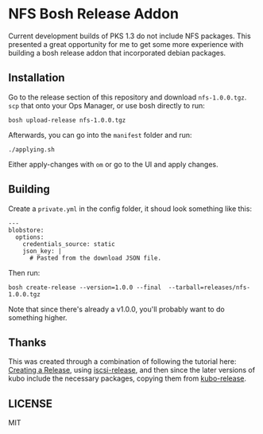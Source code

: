 # NFS Bosh Release Addon

Current development builds of PKS 1.3 do not include NFS packages.  This presented a great opportunity for me to get some more experience with building a bosh release addon that incorporated debian packages.

## Installation

Go to the release section of this repository and download `nfs-1.0.0.tgz`.  `scp` that onto your Ops Manager, or use bosh directly to run:

```
bosh upload-release nfs-1.0.0.tgz
```

Afterwards, you can go into the `manifest` folder and run:

```
./applying.sh
```

Either apply-changes with `om` or go to the UI and apply changes.

## Building

Create a `private.yml` in the config folder, it shoud look something like this:

```
---
blobstore:
  options:
    credentials_source: static
    json_key: |
      # Pasted from the download JSON file.
```

Then run:

```
bosh create-release --version=1.0.0 --final  --tarball=releases/nfs-1.0.0.tgz
```

Note that since there's already a v1.0.0, you'll probably want to do something higher.

## Thanks

This was created through a combination of following the tutorial here: [Creating a Release](https://bosh.io/docs/create-release/), using [iscsi-release](https://github.com/svrc-pivotal/iscsi-release), and then since the later versions of kubo include the necessary packages, copying them from [kubo-release](https://github.com/cloudfoundry-incubator/kubo-release).

## LICENSE

MIT